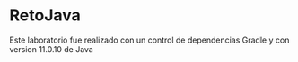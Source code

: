 # RetoJava

Este laboratorio fue realizado con un control de dependencias Gradle y con version 11.0.10 de Java 
